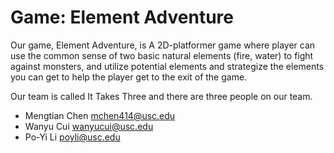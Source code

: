 # Game: Element Adventure
Our game, Element Adventure, is A 2D-platformer game where player can use the common sense of two basic natural elements (fire, water) to fight against monsters, and utilize potential elements and strategize the elements you can get to help the player get to the exit of the game.

Our team is called It Takes Three and there are three people on our team. 
- Mengtian Chen mchen414@usc.edu
- Wanyu Cui wanyucui@usc.edu
- Po-Yi Li poyli@usc.edu 
